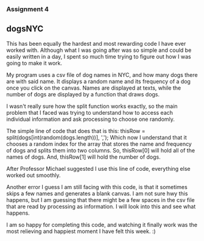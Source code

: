 ### Assignment 4

## dogsNYC


This has been equally the hardest and most rewarding code I have ever worked with. Although what I was going after was so simple and could be easily written in a day, I spent so much time trying to figure out how I was going to make it work.

My program uses a csv file of dog names in NYC, and how many dogs there are with said name. It displays a random name and its frequency of a dog once you click on the canvas. Names are displayed at texts, while the number of dogs are displayed by a function that draws dogs.



I wasn't really sure how the split function works exactly, so the main problem that I faced was trying to understand how to access each individual information and ask processing to choose one randomly.


The simple line of code that does that is this: thisRow = split(dogs[int(random(dogs.length))], ','); 
Which now I understand that it chooses a random index for the array that stores the name and frequency of dogs and splits them into two columns. 
So, thisRow[0] will hold all of the names of dogs. And, thisRow[1] will hold the number of dogs.


After Professor Michael suggested I use this line of code, everything else worked out smoothly. 



Another error I guess I am still facing with this code, is that it sometimes skips a few names and generates a blank canvas. I am not sure hwy this happens, but I am guessing that there might be a few spaces in the csv file that are read by processing as information. 
I will look into this and see what happens.




I am so happy for completing this code, and watching it finally work was the most relieving and happiest moment I have felt this week. :)


